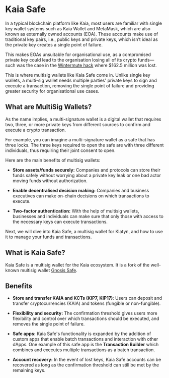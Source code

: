 # Kaia Safe

In a typical blockchain platform like Kaia, most users are familiar with single key wallet systems such as Kaia Wallet and MetaMask, which are also known as externally owned accounts (EOA). These accounts make use of traditional key pairs, i.e., public keys and private keys, which isn’t ideal as the private key creates a single point of failure.

This makes EOAs unsuitable for organisational use, as a compromised private key could lead to the organisation losing all of its crypto funds—such was the case in the [Wintermute hack](https://www.certik.com/resources/blog/uGiY0j3hwOzQOMcDPGoz9-wintermute-hack-) where $162.5 million was lost.

This is where multisig wallets like Kaia Safe come in. Unlike single key wallets, a multi-sig wallet needs multiple parties' private keys to sign and execute a transaction, removing the single point of failure and providing greater security for organisational use cases.

## What are MultiSig Wallets? <a id="What are Multisig Wallets"></a>

As the name implies, a multi-signature wallet is a digital wallet that requires two, three, or more private keys from different sources to confirm and execute a crypto transaction.

For example, you can imagine a multi-signature wallet as a safe that has three locks. The three keys required to open the safe are with three different individuals, thus requiring their joint consent to open.

Here are the main benefits of multisig wallets:

- **Store assets/funds securely:** Companies and protocols can store their funds safely without worrying about a private key leak or one bad actor moving funds without authorization.

- **Enable decentralised decision making:** Companies and business executives can make on-chain decisions on which transactions to execute.

- **Two-factor authentication:** With the help of multisig wallets, businesses and individuals can make sure that only those with access to the necessary keys can execute transactions.

Next, we will dive into Kaia Safe, a multisig wallet for Klatyn, and how to use it to manage your funds and transactions.

## What is Kaia Safe? <a id="What is Kaia Safe"></a>

Kaia Safe is a multisig wallet for the Kaia ecosystem. It is a fork of the well-known multisig wallet [Gnosis Safe](https://gnosis-safe.io/).

## Benefits <a id="Benefits of Kaia Safe"></a>

- **Store and transfer KAIA and KCTs (KIP7, KIP17)**: Users can deposit and transfer cryptocurrencies (KAIA) and tokens (fungible or non-fungible).

- **Flexibility and security:** The confirmation threshold gives users more flexibility and control over which transactions should be executed, and removes the single point of failure.

- **Safe apps:** Kaia Safe's functionality is expanded by the addition of custom apps that enable batch transactions and interaction with other dApps. One example of this safe app is the **Transaction Builder** which combines and executes multiple transactions as a batch transaction.

- **Account recovery:** In the event of lost keys, Kaia Safe accounts can be recovered as long as the confirmation threshold can still be met by the remaining keys.
